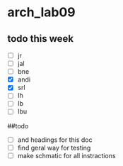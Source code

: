 # arch_lab09


## todo this week
- [ ] jr 
- [ ] jal 
- [ ] bne 
- [x] andi 
- [x] srl
- [ ] lh
- [ ] lb
- [ ] lbu

##todo 

- [ ] and headings for this doc
- [ ] find geral way for testing
- [ ] make schmatic for all instractions
